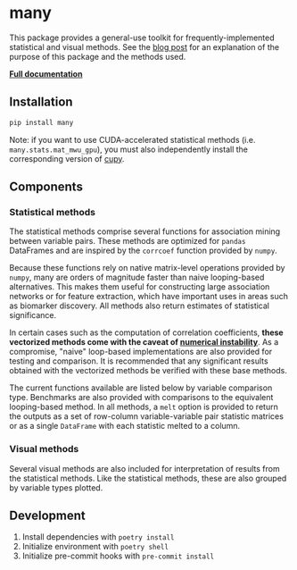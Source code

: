 # many

This package provides a general-use toolkit for frequently-implemented statistical and visual methods. See the [blog post](https://kevinhu.io/2020/09/17/many.html) for an explanation of the purpose of this package and the methods used.

**[Full documentation](https://many.kevinhu.io)**

## Installation

```bash
pip install many
```

Note: if you want to use CUDA-accelerated statistical methods (i.e. `many.stats.mat_mwu_gpu`), you must also independently install the corresponding version of [cupy](https://github.com/cupy/cupy).

## Components

### Statistical methods

The statistical methods comprise several functions for association mining between variable pairs. These methods are optimized for `pandas` DataFrames and are inspired by the `corrcoef` function provided by `numpy`.

Because these functions rely on native matrix-level operations provided by `numpy`, many are orders of magnitude faster than naive looping-based alternatives. This makes them useful for constructing large association networks or for feature extraction, which have important uses in areas such as biomarker discovery. All methods also return estimates of statistical significance.

In certain cases such as the computation of correlation coefficients, **these vectorized methods come with the caveat of [numerical instability](https://stats.stackexchange.com/questions/94056/instability-of-one-pass-algorithm-for-correlation-coefficient)**. As a compromise, "naive" loop-based implementations are also provided for testing and comparison. It is recommended that any significant results obtained with the vectorized methods be verified with these base methods.

The current functions available are listed below by variable comparison type. Benchmarks are also provided with comparisons to the equivalent looping-based method. In all methods, a `melt` option is provided to return the outputs as a set of row-column variable-variable pair statistic matrices or as a single `DataFrame` with each statistic melted to a column.

### Visual methods

Several visual methods are also included for interpretation of results from the statistical methods. Like the statistical methods, these are also grouped by variable types plotted.

## Development

1. Install dependencies with `poetry install`
2. Initialize environment with `poetry shell`
3. Initialize pre-commit hooks with `pre-commit install`
